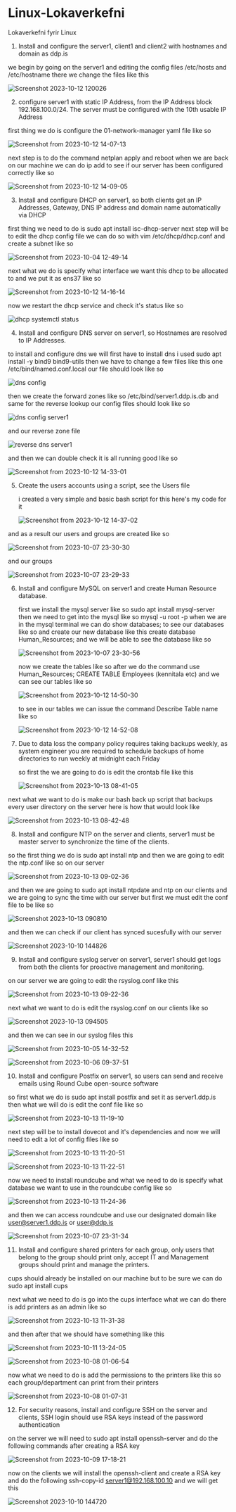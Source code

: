 # Linux-Lokaverkefni
Lokaverkefni fyrir Linux

1. Install and configure the server1, client1 and client2 with hostnames and domain as ddp.is

we begin by going on the server1 and editing the config files  /etc/hosts and /etc/hostname  there we change the files like this

![Screenshot 2023-10-12 120026](https://github.com/Domald-d/Linux-Lokaverkefni/assets/78101890/662a2d6c-4c1d-42d2-b26c-e0c2506b862e)


2. configure server1 with static IP Address, from the IP Address block 192.168.100.0/24. The 
server must be configured with the 10th usable IP Address

first thing we do is configure the 01-network-manager yaml file like so

![Screenshot from 2023-10-12 14-07-13](https://github.com/Domald-d/Linux-Lokaverkefni/assets/78101890/a8705deb-2e16-4bbf-b6ce-4b5673761c4b)

next step is to do the command netplan apply and reboot when we are back on our machine we can do  ip add to see if our server has been configured correctly like so

![Screenshot from 2023-10-12 14-09-05](https://github.com/Domald-d/Linux-Lokaverkefni/assets/78101890/869fa22e-2195-403b-a705-bdb73d452e3c)

3. Install and configure DHCP on server1, so both clients get an IP Addresses, Gateway, DNS 
IP address and domain name automatically via DHCP

first thing we need to do is sudo apt install isc-dhcp-server next step will be to edit the dhcp config file
we can do so with vim /etc/dhcp/dhcp.conf and create a subnet like so

![Screenshot from 2023-10-04 12-49-14](https://github.com/Domald-d/Linux-Lokaverkefni/assets/78101890/14986954-8557-40ae-b794-fbad4742a8e2)

next what we do is specify what interface we want this dhcp to be allocated to and we put it as ens37 like so

![Screenshot from 2023-10-12 14-16-14](https://github.com/Domald-d/Linux-Lokaverkefni/assets/78101890/349bf214-4d5e-4e8f-b550-02932df8d0bc)

now we restart the dhcp service and check it's status like so

![dhcp systemctl status](https://github.com/Domald-d/Linux-Lokaverkefni/assets/78101890/03b4f234-4e38-41e1-8199-f934da840caf)

4. Install and configure DNS server on server1, so Hostnames are resolved to IP Addresses.

  to install and configure dns we will first have to install dns i used sudo apt install -y bind9 bind9-utils
  then we have to change a few files like this one /etc/bind/named.conf.local
  our file should look like so

  ![dns config](https://github.com/Domald-d/Linux-Lokaverkefni/assets/78101890/2121cf58-6746-4893-9196-43f7023e5488)

  then we create the forward zones like so  /etc/bind/server1.ddp.is.db and same for the reverse lookup our config files should look like so

  ![dns config server1](https://github.com/Domald-d/Linux-Lokaverkefni/assets/78101890/6c4b9738-0c2f-4ab6-948f-ba6fdadd5636)

  and our reverse zone file

  ![reverse dns server1](https://github.com/Domald-d/Linux-Lokaverkefni/assets/78101890/19470889-dd66-42e3-b436-51231f252f13)

  and then we can double check it is all running good like so

  ![Screenshot from 2023-10-12 14-33-01](https://github.com/Domald-d/Linux-Lokaverkefni/assets/78101890/b931e827-b905-4fb6-8375-cb23091a9899)

5. Create the users accounts using a script, see the Users file

   i created a very simple and basic bash script for this here's my code for it

    ![Screenshot from 2023-10-12 14-37-02](https://github.com/Domald-d/Linux-Lokaverkefni/assets/78101890/d3004c8b-c76c-4ecd-ba66-84a48fc68b96)

  and as a result our users and groups are created like so

  ![Screenshot from 2023-10-07 23-30-30](https://github.com/Domald-d/Linux-Lokaverkefni/assets/78101890/65ccc1bc-fe7e-4f1e-baf5-d6d34577baad)

  and our groups

  ![Screenshot from 2023-10-07 23-29-33](https://github.com/Domald-d/Linux-Lokaverkefni/assets/78101890/3ff113c7-70f2-4084-afbe-5dc3e30eb9a6)

  6. Install and configure MySQL on server1 and create Human Resource database.

     first we install the mysql server like so sudo apt install mysql-server
     then we need to get into the mysql like so mysql -u root -p
     when we are in the mysql terminal we can do show databases; to see our databases like so and create our new database
     like this create database Human_Resources; and we will be able to see the database like so

     ![Screenshot from 2023-10-07 23-30-56](https://github.com/Domald-d/Linux-Lokaverkefni/assets/78101890/48f070cf-de56-4e13-990a-322a2aa0706a)

     now we create the tables like so  after we do the command use Human_Resources;
     CREATE TABLE Employees (kennitala etc) and we can see our tables like so

     ![Screenshot from 2023-10-12 14-50-30](https://github.com/Domald-d/Linux-Lokaverkefni/assets/78101890/f5336cce-3ef8-4077-bf6e-15d5d8b948ba)

     to see in our tables we can issue the command Describe Table name like so
     
     ![Screenshot from 2023-10-12 14-52-08](https://github.com/Domald-d/Linux-Lokaverkefni/assets/78101890/17d92de9-2d64-4a7a-9257-b115a0655841)


7. Due to data loss the company policy requires taking backups weekly, as system engineer 
you are required to schedule backups of home directories to run weekly at midnight each 
Friday

     so first the we are going to do is edit the crontab file like this
   
   ![Screenshot from 2023-10-13 08-41-05](https://github.com/Domald-d/Linux-Lokaverkefni/assets/78101890/7826d36b-9380-49f6-a6d1-29ccc9d3ea7d)

next what we want to do is make our bash back up script that backups every user directory on the server here is how that would look like

![Screenshot from 2023-10-13 08-42-48](https://github.com/Domald-d/Linux-Lokaverkefni/assets/78101890/df1e1d54-d857-41f6-b1d5-3ce966f341a1)

8. Install and configure NTP on the server and clients, server1 must be master server to 
synchronize the time of the clients.

  so the first thing we do is sudo apt install ntp and then we are going to edit the ntp.conf like so on our server

  ![Screenshot from 2023-10-13 09-02-36](https://github.com/Domald-d/Linux-Lokaverkefni/assets/78101890/e2092433-e1a3-466d-9853-1df59e463513)

  and then we are going to sudo apt install ntpdate and ntp on our clients and we are going to sync the time with our server but first we must edit the conf file to be like so

  ![Screenshot 2023-10-13 090810](https://github.com/Domald-d/Linux-Lokaverkefni/assets/78101890/72902104-e972-47de-897f-25125b941316)

  and then we can check if our client has synced sucesfully with our server

  ![Screenshot 2023-10-10 144826](https://github.com/Domald-d/Linux-Lokaverkefni/assets/78101890/add824f8-3034-452d-97fb-d48da73a84a6)

9. Install and configure syslog server on server1, server1 should get logs from both the clients 
for proactive management and monitoring.

  on our server we are going to edit the rsyslog.conf like this

  ![Screenshot from 2023-10-13 09-22-36](https://github.com/Domald-d/Linux-Lokaverkefni/assets/78101890/7e0c87d6-3e2f-42c9-a76a-32cf1bb6d332)

  next what we want to do is edit the rsyslog.conf on our clients like so

  ![Screenshot 2023-10-13 094505](https://github.com/Domald-d/Linux-Lokaverkefni/assets/78101890/b2206038-f8c9-4d05-8e28-16938081588d)
  
  and then we can see in our syslog files this

  ![Screenshot from 2023-10-05 14-32-52](https://github.com/Domald-d/Linux-Lokaverkefni/assets/78101890/43d576ee-ab84-49bd-8a23-301210e0cf54)

  ![Screenshot from 2023-10-06 09-37-51](https://github.com/Domald-d/Linux-Lokaverkefni/assets/78101890/2b2626e6-ee1b-435d-9494-fa73c725a6a2)

10. Install and configure Postfix on server1, so users can send and receive emails using Round 
Cube open-source software

so first what we do is sudo apt install postfix and set it as server1.ddp.is then what we will do is edit the conf file like so

![Screenshot from 2023-10-13 11-19-10](https://github.com/Domald-d/Linux-Lokaverkefni/assets/78101890/78e40067-9c97-4b57-80f0-95e876edc912)

  next step will be to install dovecot and it's dependencies and now we will need to edit a lot of config files like so

  ![Screenshot from 2023-10-13 11-20-51](https://github.com/Domald-d/Linux-Lokaverkefni/assets/78101890/05f74f0b-e0e1-4a7a-8ce1-c17b7ce4058c)
  
  ![Screenshot from 2023-10-13 11-22-51](https://github.com/Domald-d/Linux-Lokaverkefni/assets/78101890/95eec9b5-cfa8-4bf6-bce1-5e9fd92bb454)

  now we need to install roundcube and what we need to do is specify what database we want to use in the roundcube config like so

  ![Screenshot from 2023-10-13 11-24-36](https://github.com/Domald-d/Linux-Lokaverkefni/assets/78101890/6c866597-27af-40a3-bbc7-c7f28b285b0f)

  and then we can access roundcube and use our designated domain like user@server1.ddp.is or user@ddp.is

  ![Screenshot from 2023-10-07 23-31-34](https://github.com/Domald-d/Linux-Lokaverkefni/assets/78101890/bf661057-2fdc-4428-a59f-ee045aef449d)

11. Install and configure shared printers for each group, only users that belong to the group 
should print only, accept IT and Management groups should print and manage the printers.

 cups should already be installed on our machine but to be sure we can do sudo apt install cups

  next what we need to do is go into the cups interface what we can do there is add printers as an admin like so

  ![Screenshot from 2023-10-13 11-31-38](https://github.com/Domald-d/Linux-Lokaverkefni/assets/78101890/43775ae7-8c84-478f-855f-e7a9b5db4f05)

  and then after that we should have something like this

  ![Screenshot from 2023-10-11 13-24-05](https://github.com/Domald-d/Linux-Lokaverkefni/assets/78101890/2a06f0b8-09f5-4a62-9217-30133ad2e0ca)

  ![Screenshot from 2023-10-08 01-06-54](https://github.com/Domald-d/Linux-Lokaverkefni/assets/78101890/bf7630e4-28f6-4cc6-9819-27800676919e)

  now what we need to do is add the permissions to the printers like this so each group/department can print from their printers

  ![Screenshot from 2023-10-08 01-07-31](https://github.com/Domald-d/Linux-Lokaverkefni/assets/78101890/0be9af6b-9976-43b0-af1d-afdddbba33f7)

12. For security reasons, install and configure SSH on the server and clients, SSH login should 
use RSA keys instead of the password authentication

  on the server we will need to sudo apt install openssh-server and do the following commands after creating a RSA key

  ![Screenshot from 2023-10-09 17-18-21](https://github.com/Domald-d/Linux-Lokaverkefni/assets/78101890/a541f08c-6bee-4c90-b8ab-6f76033d920f)

  now on the clients we will install the openssh-client and create a RSA key and do the following
  ssh-copy-id server1@192.168.100.10
  and we will get this
  
![Screenshot 2023-10-10 144720](https://github.com/Domald-d/Linux-Lokaverkefni/assets/78101890/38515134-3a4f-48fb-8982-cfe4857cb2b5)

    
  






